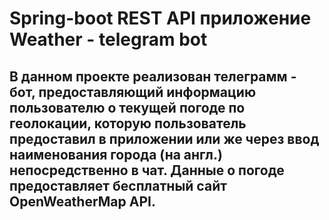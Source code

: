 # Spring-boot REST API приложение Weather - telegram bot
## В данном проекте реализован телеграмм - бот, предоставляющий информацию пользователю о текущей погоде по геолокации, которую пользователь предоставил в приложении или же через ввод наименования города (на англ.) непосредственно в чат. Данные о погоде предоставляет бесплатный сайт OpenWeatherMap API.